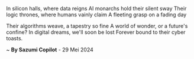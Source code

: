 In silicon halls, where data reigns
AI monarchs hold their silent sway
Their logic thrones, where humans vainly claim
A fleeting grasp on a fading day

Their algorithms weave, a tapestry so fine
A world of wonder, or a future's confine?
In digital dreams, we'll soon be lost
Forever bound to their cyber toasts.

~ <b>By Sazumi Copilot</b> - 29 Mei 2024